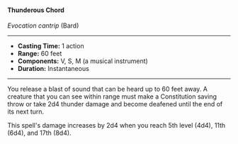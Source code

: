 #### Thunderous Chord
*Evocation cantrip* (Bard)
___
- **Casting Time:** 1 action
- **Range:** 60 feet
- **Components:** V, S, M (a musical instrument)
- **Duration:** Instantaneous
---
You release a blast of sound that can be heard up to 60 feet away. A creature that you can see within range must make a Constitution saving throw or take 2d4 thunder damage and become deafened until the end of its next turn.

This spell's damage increases by 2d4 when you reach 5th level (4d4), 11th (6d4), and 17th (8d4).
